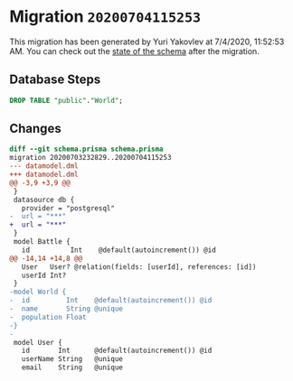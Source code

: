 # Migration `20200704115253`

This migration has been generated by Yuri Yakovlev at 7/4/2020, 11:52:53 AM.
You can check out the [state of the schema](./schema.prisma) after the migration.

## Database Steps

```sql
DROP TABLE "public"."World";
```

## Changes

```diff
diff --git schema.prisma schema.prisma
migration 20200703232829..20200704115253
--- datamodel.dml
+++ datamodel.dml
@@ -3,9 +3,9 @@
 }
 datasource db {
   provider = "postgresql"
-  url = "***"
+  url = "***"
 }
 model Battle {
   id          Int    @default(autoincrement()) @id
@@ -14,14 +14,8 @@
   User   User? @relation(fields: [userId], references: [id])
   userId Int?
 }
-model World {
-  id         Int    @default(autoincrement()) @id
-  name       String @unique
-  population Float
-}
-
 model User {
   id       Int      @default(autoincrement()) @id
   userName String   @unique
   email    String   @unique
```



